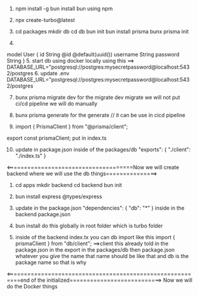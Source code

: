 1. npm install -g bun   install bun using npm
2. npx create-turbo@latest
3. cd packages
mkdir db
cd db
bun init 
bun install prisma
bunx prisma init


4. 
model User {
  id              String      @id    @default(uuid())
  username        String
  password        String
} 
5. start db using docker locally using this ==> DATABASE_URL="postgresql://postgres:mysecretpassword@localhost:5432/postgres
6. update .env
DATABASE_URL="postgresql://postgres:mysecretpassword@localhost:5432/postgres

7. bunx prisma migrate dev  for the migrate dev  migrate we will not put ci/cd pipeline we will do manually 
8. bunx prisma generate   for the generate   // it can be use in cicd pipeline

9. import { PrismaClient } from "@prisma/client";

export const prismaClient; put in index.ts

10. update in package.json  inside of  the packages/db "exports": {
	"./client": "./index.ts"
}


<=====================================Now  we will create backend where we will use the db things===============>
1. cd apps
mkdir backend
cd backend
bun init

2. bun install express @types/express
3. update in the package.json "dependencies": {
	"db": "*"
} inside in the backend  package.json

4. bun install     do this globally in root folder which is turbo folder

5. inside of the backend index.tx you can db import like this 
import { prismaClient } from "db/client";   ==>client this already told in the package.json in the export in the packages/db then package.json   whatever you give the name that name should be like that   and db is the package name so that is why


<==========================================================end of the initialized===========================>
Now we will do the Docker things
